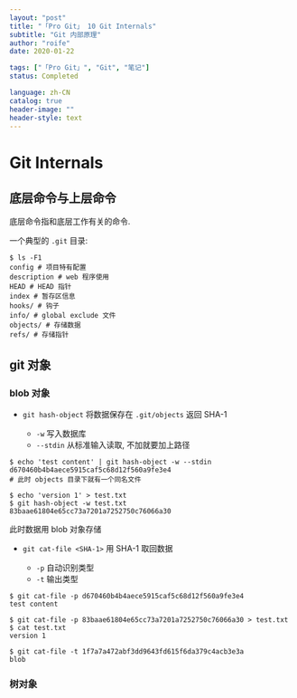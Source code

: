 ```yaml
---
layout: "post"
title: "「Pro Git」 10 Git Internals"
subtitle: "Git 内部原理"
author: "roife"
date: 2020-01-22

tags: ["「Pro Git」", "Git", "笔记"]
status: Completed

language: zh-CN
catalog: true
header-image: ""
header-style: text
---
```


# Git Internals

## 底层命令与上层命令

底层命令指和底层工作有关的命令.

一个典型的 `.git` 目录:

``` shell
$ ls -F1
config # 项目特有配置
description # web 程序使用
HEAD # HEAD 指针
index # 暂存区信息
hooks/ # 钩子
info/ # global exclude 文件
objects/ # 存储数据
refs/ # 存储指针
```

## git 对象

### blob 对象

- `git hash-object`
    将数据保存在 `.git/objects` 返回 SHA-1

  - `-w`
        写入数据库
  - `--stdin`
        从标准输入读取, 不加就要加上路径

<!-- end list -->

``` shell
$ echo 'test content' | git hash-object -w --stdin
d670460b4b4aece5915caf5c68d12f560a9fe3e4
# 此时 objects 目录下就有一个同名文件

$ echo 'version 1' > test.txt
$ git hash-object -w test.txt
83baae61804e65cc73a7201a7252750c76066a30
```

此时数据用 blob 对象存储

- `git cat-file <SHA-1>`
    用 SHA-1 取回数据

  - `-p`
        自动识别类型
  - `-t`
        输出类型

<!-- end list -->

``` shell
$ git cat-file -p d670460b4b4aece5915caf5c68d12f560a9fe3e4
test content

$ git cat-file -p 83baae61804e65cc73a7201a7252750c76066a30 > test.txt
$ cat test.txt
version 1

$ git cat-file -t 1f7a7a472abf3dd9643fd615f6da379c4acb3e3a
blob
```

### 树对象
